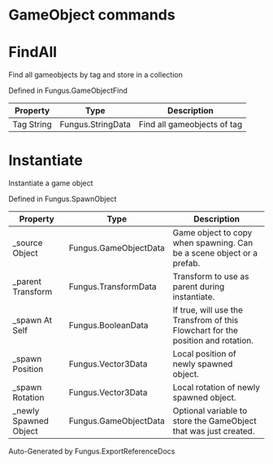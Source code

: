 # GameObject commands

# FindAll
Find all gameobjects by tag and store in a collection

Defined in Fungus.GameObjectFind

Property | Type | Description
 --- | --- | ---
Tag String | Fungus.StringData | Find all gameobjects of tag

# Instantiate
Instantiate a game object

Defined in Fungus.SpawnObject

Property | Type | Description
 --- | --- | ---
_source Object | Fungus.GameObjectData | Game object to copy when spawning. Can be a scene object or a prefab.
_parent Transform | Fungus.TransformData | Transform to use as parent during instantiate.
_spawn At Self | Fungus.BooleanData | If true, will use the Transfrom of this Flowchart for the position and rotation.
_spawn Position | Fungus.Vector3Data | Local position of newly spawned object.
_spawn Rotation | Fungus.Vector3Data | Local rotation of newly spawned object.
_newly Spawned Object | Fungus.GameObjectData | Optional variable to store the GameObject that was just created.

Auto-Generated by Fungus.ExportReferenceDocs

